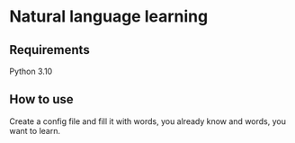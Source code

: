 # Natural language learning

## Requirements

Python 3.10

## How to use

Create a config file and fill it with words, you already know and words, you want to learn. 
